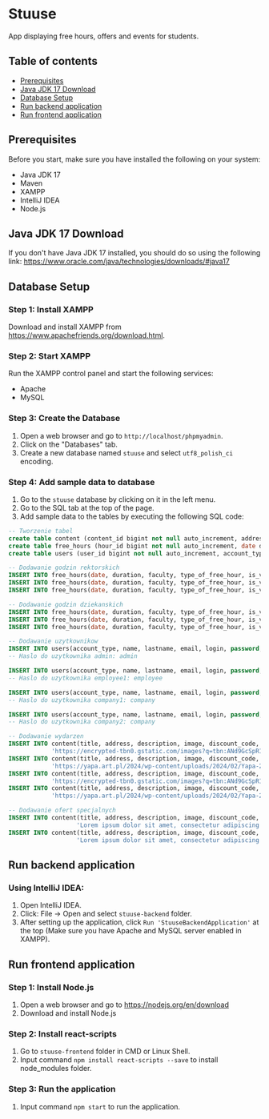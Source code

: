 # Stuuse

App displaying free hours, offers and events for students.

## Table of contents
* [Prerequisites](#prerequisites)
* [Java JDK 17 Download](#java-jdk-17-download)
* [Database Setup](#database-setup)
* [Run backend application](#run-backend-application)
* [Run frontend application](#run-frontend-application)

## Prerequisites

Before you start, make sure you have installed the following on your system:
- Java JDK 17
- Maven
- XAMPP
- IntelliJ IDEA
- Node.js

## Java JDK 17 Download

If you don't have Java JDK 17 installed, you should do so using the following link: https://www.oracle.com/java/technologies/downloads/#java17

## Database Setup

### Step 1: Install XAMPP

Download and install XAMPP from https://www.apachefriends.org/download.html.

### Step 2: Start XAMPP

Run the XAMPP control panel and start the following services:
- Apache
- MySQL

### Step 3: Create the Database

1. Open a web browser and go to `http://localhost/phpmyadmin`.
2. Click on the "Databases" tab.
3. Create a new database named `stuuse` and select `utf8_polish_ci` encoding.

### Step 4: Add sample data to database

1. Go to the `stuuse` database by clicking on it in the left menu.
2. Go to the SQL tab at the top of the page.
3. Add sample data to the tables by executing the following SQL code:
```sql
-- Tworzenie tabel
create table content (content_id bigint not null auto_increment, address varchar(255), description varchar(255), discount_code varchar(255), dislikes integer default 0, image varchar(255), is_verified boolean default false, likes integer default 0, title varchar(255), type_of_content tinyint check (type_of_content between 0 and 1), primary key (content_id));
create table free_hours (hour_id bigint not null auto_increment, date datetime(6), duration varchar(255), faculty varchar(255), is_verified boolean default false, type_of_free_hour tinyint check (type_of_free_hour between 0 and 1), primary key (hour_id));
create table users (user_id bigint not null auto_increment, account_type tinyint check (account_type between 0 and 2), email varchar(255), is_verified boolean default false, lastname varchar(255), login varchar(255), name varchar(255), password varchar(255), primary key (user_id));

-- Dodawanie godzin rektorskich
INSERT INTO free_hours(date, duration, faculty, type_of_free_hour, is_verified) VALUES('2024-03-16', '11:00 - 12:00', NULL, 0, 1);
INSERT INTO free_hours(date, duration, faculty, type_of_free_hour, is_verified) VALUES('2024-03-21', '12:00 - 14:00', NULL, 0, 1);
INSERT INTO free_hours(date, duration, faculty, type_of_free_hour, is_verified) VALUES('2024-05-27', '10:00 - 16:00', NULL, 0, 1);

-- Dodawanie godzin dziekanskich
INSERT INTO free_hours(date, duration, faculty, type_of_free_hour, is_verified) VALUES('2024-03-21', '11:00 - 14:00', 'WEEIA', 1, 1);
INSERT INTO free_hours(date, duration, faculty, type_of_free_hour, is_verified) VALUES('2024-04-12', '10:00 - 12:00', 'FTIMS', 1, 1);
INSERT INTO free_hours(date, duration, faculty, type_of_free_hour, is_verified) VALUES('2024-05-22', '12:00 - 16:00', 'WEEIA', 1, 1);

-- Dodawanie uzytkownikow
INSERT INTO users(account_type, name, lastname, email, login, password, is_verified) VALUES(2, 'Jan', 'Kowalski', 'admin@stuuse.pl', 'admin', '$2a$12$3aKufGWc512iFbnNtSd/PeqUSS3R8NSEK7rszUY7.NmiPjCTQmxPW', 1);
-- Haslo do uzytkownika admin: admin

INSERT INTO users(account_type, name, lastname, email, login, password, is_verified) VALUES(0, 'Adam', 'Nowak', 'pl_employee@stuuse.pl', 'employee1', '$2a$12$4y5Ox5JaKSzlzFeW5U1zv.HtvXFezXBpbelzusJm0ujmq1.TerF9W', 1);
-- Haslo do uzytkownika employee1: employee

INSERT INTO users(account_type, name, lastname, email, login, password, is_verified) VALUES(1, 'Kacper', 'Nowacki', 'third_party_company@stuuse.pl', 'company1', '$2a$12$XqoLTsrVRXs1Syq3l2De1..N1UdCg3wap55CQIia5DjvFAU8.GS86', 1);
-- Haslo do uzytkownika company1: company

INSERT INTO users(account_type, name, lastname, email, login, password, is_verified) VALUES(1, 'Adam', 'Adamowski', 'third_party_company2@stuuse.pl', 'company2', '$2a$12$XqoLTsrVRXs1Syq3l2De1..N1UdCg3wap55CQIia5DjvFAU8.GS86', 0);
-- Haslo do uzytkownika company2: company

-- Dodawanie wydarzen
INSERT INTO content(title, address, description, image, discount_code, type_of_content, is_verified) VALUES('Juwenalia Łódź', 'Rolna 9', 'Lorem ipsum dolor sit amet, consectetur adipiscing elit.',
            'https://encrypted-tbn0.gstatic.com/images?q=tbn:ANd9GcSpR1wKQwpY-5AwteWx6gqsSMBXT-iq07pZypp2PqJ_zw&s', NULL, 0, 1);
INSERT INTO content(title, address, description, image, discount_code, type_of_content, is_verified) VALUES('Yapa Łódź', 'Rolna 9', 'Lorem ipsum dolor sit amet, consectetur adipiscing elit.',
            'https://yapa.art.pl/2024/wp-content/uploads/2024/02/Yapa-2024-pop-ma%C5%82y.jpg', NULL, 0, 1);
INSERT INTO content(title, address, description, image, discount_code, type_of_content, is_verified) VALUES('Juwenalia Łódź', 'Rolna 9', 'Lorem ipsum dolor sit amet, consectetur adipiscing elit.',
            'https://encrypted-tbn0.gstatic.com/images?q=tbn:ANd9GcSpR1wKQwpY-5AwteWx6gqsSMBXT-iq07pZypp2PqJ_zw&s', NULL, 0, 1);
INSERT INTO content(title, address, description, image, discount_code, type_of_content, is_verified) VALUES('Yapa Łódź', 'Rolna 9', 'Lorem ipsum dolor sit amet, consectetur adipiscing elit.',
            'https://yapa.art.pl/2024/wp-content/uploads/2024/02/Yapa-2024-pop-ma%C5%82y.jpg', NULL, 0, 0);

-- Dodawanie ofert specjalnych
INSERT INTO content(title, address, description, image, discount_code, type_of_content, is_verified) VALUES('KFC', 'al. Jana Pawła II 28, 93-570 Łódź',
                   'Lorem ipsum dolor sit amet, consectetur adipiscing elit. Donec vestibulum lacus eget dolor lobortis porta.', 'https://galeriamazovia.com.pl/wp-content/uploads/2024/03/900x900-wings.jpg', 'ABCDEF', 1, 1);
INSERT INTO content(title, address, description, image, discount_code, type_of_content, is_verified) VALUES('McDonalds', 'al. Adama Mickiewicza 5, 90-443 Łódź',
                   'Lorem ipsum dolor sit amet, consectetur adipiscing elit. Donec vestibulum lacus eget dolor lobortis porta.', 'https://pliki.horecatrends.pl/i/02/42/57/024257_r2_940.jpg', 'ABCDEF', 1, 1);
```

## Run backend application

### Using IntelliJ IDEA:

1. Open IntelliJ IDEA.
2. Click: File -> Open and select `stuuse-backend` folder.
3. After setting up the application, click `Run 'StuuseBackendApplication'` at the top (Make sure you have Apache and MySQL server enabled in XAMPP).

## Run frontend application

### Step 1: Install Node.js

1. Open a web browser and go to https://nodejs.org/en/download
2. Download and install Node.js

### Step 2: Install react-scripts

1. Go to `stuuse-frontend` folder in CMD or Linux Shell.
2. Input command `npm install react-scripts --save` to install node_modules folder.

### Step 3: Run the application

1. Input command `npm start` to run the application.

